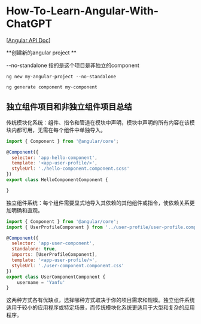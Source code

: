 # How-To-Learn-Angular-With-ChatGPT
  [[Angular API Doc](https://angular.dev/api)]

**创建新的angular project **

--no-standalone 指的是这个项目是非独立的component
```console
ng new my-angular-project --no-standalone 
```


```console
ng generate component my-component
```



## 独立组件项目和非独立组件项目总结

传统模块化系统：组件、指令和管道在模块中声明，模块中声明的所有内容在该模块内都可用，无需在每个组件中单独导入。

```javascript
import { Component } from '@angular/core';

@Component({
  selector: 'app-hello-component',
  template: '<app-user-profile/>',
  styleUrl: './hello-component.component.scss'
})
export class HelloComponentComponent {

}
```

独立组件系统：每个组件需要显式地导入其依赖的其他组件或指令，使依赖关系更加明确和直观。

```javascript
import { Component } from '@angular/core';
import { UserProfileComponent } from '../user-profile/user-profile.component';

@Component({
  selector: 'app-user-component',
  standalone: true,
  imports: [UserProfileComponent],
  template: '<app-user-profile/>',
  styleUrl: './user-component.component.css'
})
export class UserComponentComponent {
    username = 'Yanfu'
}

```

这两种方式各有优缺点，选择哪种方式取决于你的项目需求和规模。独立组件系统适用于较小的应用程序或特定场景，而传统模块化系统更适用于大型和复杂的应用程序。